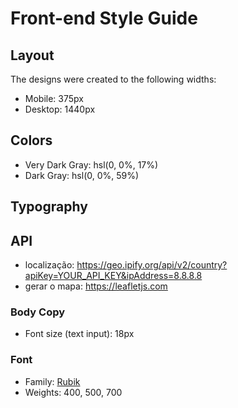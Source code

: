 # Front-end Style Guide

## Layout

The designs were created to the following widths:

- Mobile: 375px
- Desktop: 1440px

## Colors

- Very Dark Gray: hsl(0, 0%, 17%)
- Dark Gray: hsl(0, 0%, 59%)

## Typography

## API
- localização: https://geo.ipify.org/api/v2/country?apiKey=YOUR_API_KEY&ipAddress=8.8.8.8
- gerar o mapa: https://leafletjs.com

### Body Copy

- Font size (text input): 18px

### Font

- Family: [Rubik](https://fonts.google.com/specimen/Rubik)
- Weights: 400, 500, 700
